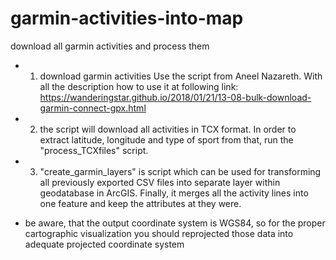 # garmin-activities-into-map
download all garmin activities and process them

- 1. download garmin activities
Use the script from Aneel Nazareth. With all the description how to use it at following link: https://wanderingstar.github.io/2018/01/21/13-08-bulk-download-garmin-connect-gpx.html

- 2. the script will download all activities in TCX format. In order to extract latitude, longitude and type of sport from that, run the "process_TCXfiles" script. 

- 3. "create_garmin_layers" is script which can be used for transforming all previously exported CSV files into separate layer within geodatabase in ArcGIS. Finally, it merges all the activity lines into one feature and keep the attributes at they were.


- be aware, that the output coordinate system is WGS84, so for the proper cartographic visualization you should reprojected those data into adequate projected coordinate system
